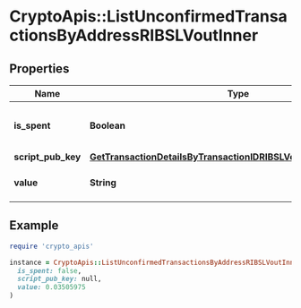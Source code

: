 # CryptoApis::ListUnconfirmedTransactionsByAddressRIBSLVoutInner

## Properties

| Name | Type | Description | Notes |
| ---- | ---- | ----------- | ----- |
| **is_spent** | **Boolean** | Defines whether the output is spent or not. |  |
| **script_pub_key** | [**GetTransactionDetailsByTransactionIDRIBSLVoutInnerScriptPubKey**](GetTransactionDetailsByTransactionIDRIBSLVoutInnerScriptPubKey.md) |  |  |
| **value** | **String** | String representation of the amount |  |

## Example

```ruby
require 'crypto_apis'

instance = CryptoApis::ListUnconfirmedTransactionsByAddressRIBSLVoutInner.new(
  is_spent: false,
  script_pub_key: null,
  value: 0.03505975
)
```

